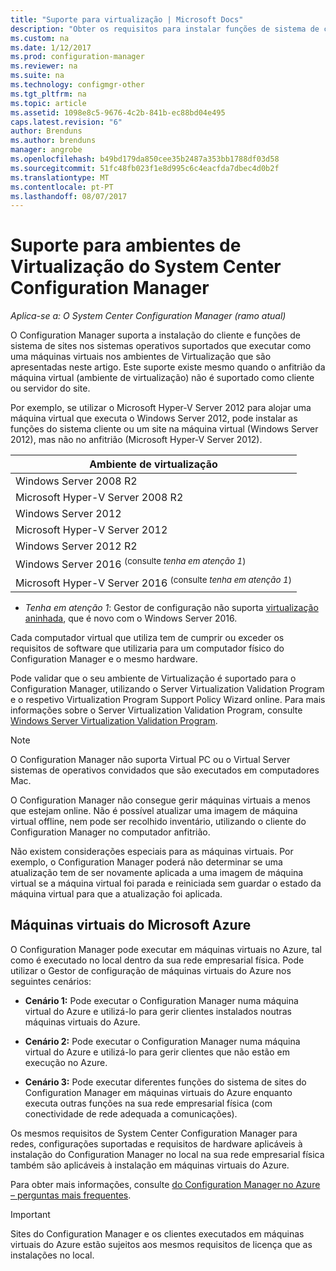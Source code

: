 ```yaml
---
title: "Suporte para virtualização | Microsoft Docs"
description: "Obter os requisitos para instalar funções de sistema de cliente e o site do System Center Configuration Manager num ambiente de virtualização."
ms.custom: na
ms.date: 1/12/2017
ms.prod: configuration-manager
ms.reviewer: na
ms.suite: na
ms.technology: configmgr-other
ms.tgt_pltfrm: na
ms.topic: article
ms.assetid: 1098e8c5-9676-4c2b-841b-ec88bd04e495
caps.latest.revision: "6"
author: Brenduns
ms.author: brenduns
manager: angrobe
ms.openlocfilehash: b49bd179da850cee35b2487a353bb1788df03d58
ms.sourcegitcommit: 51fc48fb023f1e8d995c6c4eacfda7dbec4d0b2f
ms.translationtype: MT
ms.contentlocale: pt-PT
ms.lasthandoff: 08/07/2017
---
```

# <a name="support-for-virtualization-environments-for-system-center-configuration-manager"></a>Suporte para ambientes de Virtualização do System Center Configuration Manager

*Aplica-se a: O System Center Configuration Manager (ramo atual)*

O Configuration Manager suporta a instalação do cliente e funções de sistema de sites nos sistemas operativos suportados que executar como uma máquinas virtuais nos ambientes de Virtualização que são apresentadas neste artigo. Este suporte existe mesmo quando o anfitrião da máquina virtual (ambiente de virtualização) não é suportado como cliente ou servidor do site.  

 Por exemplo, se utilizar o Microsoft Hyper-V Server 2012 para alojar uma máquina virtual que executa o Windows Server 2012, pode instalar as funções do sistema cliente ou um site na máquina virtual (Windows Server 2012), mas não no anfitrião (Microsoft Hyper-V Server 2012).  

|Ambiente de virtualização|  
|--------------------------------|  
|Windows Server 2008 R2|  
|Microsoft Hyper-V Server 2008 R2|  
|Windows Server 2012|  
|Microsoft Hyper-V Server 2012|  
|Windows Server 2012 R2|
|Windows Server 2016 <sup>(consulte *tenha em atenção 1*)</sup>|
|Microsoft Hyper-V Server 2016 <sup>(consulte *tenha em atenção 1*)|
-  *Tenha em atenção 1*: Gestor de configuração não suporta [virtualização aninhada](https://technet.microsoft.com/windows-server-docs/compute/hyper-v/what-s-new-in-hyper-v-on-windows#a-namebkmknestedanested-virtualization-new), que é novo com o Windows Server 2016.


 Cada computador virtual que utiliza tem de cumprir ou exceder os requisitos de software que utilizaria para um computador físico do Configuration Manager e o mesmo hardware.  

 Pode validar que o seu ambiente de Virtualização é suportado para o Configuration Manager, utilizando o Server Virtualization Validation Program e o respetivo Virtualization Program Support Policy Wizard online. Para mais informações sobre o Server Virtualization Validation Program, consulte [Windows Server Virtualization Validation Program](https://www.windowsservercatalog.com/svvp.aspx).  

> [!NOTE]  
>  O Configuration Manager não suporta Virtual PC ou o Virtual Server sistemas de operativos convidados que são executados em computadores Mac.  

O Configuration Manager não consegue gerir máquinas virtuais a menos que estejam online. Não é possível atualizar uma imagem de máquina virtual offline, nem pode ser recolhido inventário, utilizando o cliente do Configuration Manager no computador anfitrião.  

Não existem considerações especiais para as máquinas virtuais. Por exemplo, o Configuration Manager poderá não determinar se uma atualização tem de ser novamente aplicada a uma imagem de máquina virtual se a máquina virtual foi parada e reiniciada sem guardar o estado da máquina virtual para que a atualização foi aplicada.  

##  <a name="bkmk_Azure"></a> Máquinas virtuais do Microsoft Azure  
 O Configuration Manager pode executar em máquinas virtuais no Azure, tal como é executado no local dentro da sua rede empresarial física. Pode utilizar o Gestor de configuração de máquinas virtuais do Azure nos seguintes cenários:  

-   **Cenário 1:** Pode executar o Configuration Manager numa máquina virtual do Azure e utilizá-lo para gerir clientes instalados noutras máquinas virtuais do Azure.  

-   **Cenário 2:** Pode executar o Configuration Manager numa máquina virtual do Azure e utilizá-lo para gerir clientes que não estão em execução no Azure.  

-   **Cenário 3:** Pode executar diferentes funções do sistema de sites do Configuration Manager em máquinas virtuais do Azure enquanto executa outras funções na sua rede empresarial física (com conectividade de rede adequada a comunicações).  

Os mesmos requisitos de System Center Configuration Manager para redes, configurações suportadas e requisitos de hardware aplicáveis à instalação do Configuration Manager no local na sua rede empresarial física também são aplicáveis à instalação em máquinas virtuais do Azure.  

Para obter mais informações, consulte [do Configuration Manager no Azure – perguntas mais frequentes](/sccm/core/understand/configuration-manager-on-azure).

> [!IMPORTANT]  
>  Sites do Configuration Manager e os clientes executados em máquinas virtuais do Azure estão sujeitos aos mesmos requisitos de licença que as instalações no local.  
